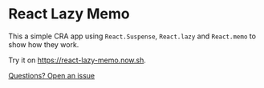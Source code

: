 # React Lazy Memo

This a simple CRA app using `React.Suspense`, `React.lazy` and `React.memo` to show how they work.

Try it on https://react-lazy-memo.now.sh.

[Questions? Open an issue](https://github.com/sergiodxa/react-lazy-memo/issues/new)

